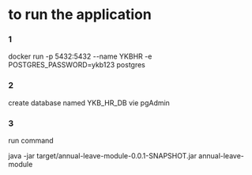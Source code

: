 # to run the application

### 1
docker run -p 5432:5432 --name YKBHR -e POSTGRES_PASSWORD=ykb123  postgres

### 2
create database named YKB_HR_DB vie pgAdmin

### 3
run command

java -jar target/annual-leave-module-0.0.1-SNAPSHOT.jar annual-leave-module
